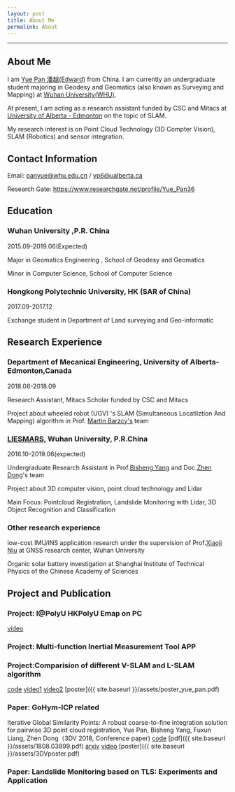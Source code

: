 ```yaml
---
layout: post
title: About Me
permalink: About
---
```



------
## About Me
I am [Yue Pan 潘越(Edward)](https://www.yuepanedward.com/) from China.
I am currently an undergraduate student majoring in Geodesy and Geomatics (also known as Surveying and Mapping) at [Wuhan University(WHU)](http://en.whu.edu.cn/).

At present, I am acting as a research assistant funded by CSC and Mitacs at [University of Alberta - Edmonton](https://www.ualberta.ca/) on the topic of SLAM.

My research interest is on Point Cloud Technology (3D Compter Vision), SLAM (Robotics) and sensor integration.




## Contact Information

Email: panyue@whu.edu.cn / yp6@ualberta.ca

Research Gate: https://www.researchgate.net/profile/Yue_Pan36


## Education
### Wuhan University ,P.R. China

2015.09-2019.06(Expected)

Major in Geomatics Engineering , School of Geodesy and Geomatics

Minor in Computer Science, School of Computer Science



 
### Hongkong Polytechnic University, HK (SAR of China)

2017.09-2017.12

Exchange student in Department of Land surveying and Geo-informatic




## Research Experience

### Department of Mecanical Engineering, University of Alberta-Edmonton,Canada

2018.06-2018.09

Research Assistant, Mitacs Scholar funded by CSC and Mitacs

Project about wheeled robot (UGV) 's SLAM (Simultaneous Locatliztion And Mapping) algorithm in Prof. [Martin Barzcy's](https://www.researchgate.net/profile/Martin_Barczyk/contributions) team



### [LIESMARS](http://www.lmars.whu.edu.cn/en/), Wuhan University, P.R.China

2016.10-2019.06(expected)

Undergraduate Research Assistant in Prof.[Bisheng Yang](https://scholar.google.ca/citations?user=TJkm8igAAAAJ&hl=en&oi=ao) and Doc.[Zhen Dong](https://scholar.google.com/citations?user=DZsF2oIAAAAJ&hl=en)'s team

Project about 3D computer vision, point cloud technology and Lidar

Main Focus: Pointcloud Registration, Landslide Monitoring with Lidar, 3D Object Recognition and Classification



### Other research experience 

low-cost IMU/INS application research under the supervision of Prof.[Xiaoji Niu](https://www.researchgate.net/profile/Xiaoji_Niu) at GNSS research center, Wuhan University 

Organic solar battery investigation at Shanghai Institute of Technical Physics of the Chinese Academy of Sciences 


## Project and Publication

### Project: I@PolyU   HKPolyU Emap on PC  

[video](https://www.youtube.com/watch?v=Nc12RI4Wj7g)

### Project: Multi-function Inertial Measurement Tool APP

### Project:Comparision of different V-SLAM and L-SLAM algorithm

[code](https://github.com/YuePanEdward/Cartographer_ros-on-Jackal)  [video1](https://www.youtube.com/watch?v=wJPFnWXptLo)  [video2](https://www.youtube.com/watch?v=zGrvtwrzm64)  [poster]({{ site.baseurl }}/assets/poster_yue_pan.pdf)

### Paper: GoHym-ICP related

Iterative Global Similarity Points: A robust coarse-to-fine integration solution for pairwise 3D point cloud registration, Yue Pan, Bisheng Yang, Fuxun Liang, Zhen Dong（3DV 2018, Conference paper)  [code](https://github.com/YuePanEdward/IGSP)  [pdf]({{ site.baseurl }}/assets/1808.03899.pdf)  [arxiv](https://arxiv.org/abs/1808.03899)  [video](https://www.youtube.com/watch?v=DZr-8AceSqA) [poster]({{ site.baseurl }}/assets/3DVposter.pdf)

### Paper: Landslide Monitoring based on TLS: Experiments and Application

